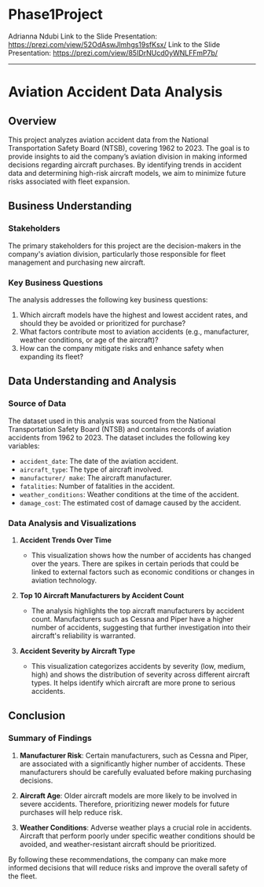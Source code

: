 # Phase1Project
Adrianna Ndubi
Link to the Slide Presentation: https://prezi.com/view/52OdAswJlmhgs19sfKsx/
Link to the Slide Presentation: https://prezi.com/view/85IDrNUcd0yWNLFFmP7b/

---

# Aviation Accident Data Analysis

## Overview

This project analyzes aviation accident data from the National Transportation Safety Board (NTSB), covering 1962 to 2023. The goal is to provide insights to aid the company’s aviation division in making informed decisions regarding aircraft purchases. By identifying trends in accident data and determining high-risk aircraft models, we aim to minimize future risks associated with fleet expansion.

## Business Understanding

### Stakeholders
The primary stakeholders for this project are the decision-makers in the company's aviation division, particularly those responsible for fleet management and purchasing new aircraft.

### Key Business Questions
The analysis addresses the following key business questions:
1. Which aircraft models have the highest and lowest accident rates, and should they be avoided or prioritized for purchase?
2. What factors contribute most to aviation accidents (e.g., manufacturer, weather conditions, or age of the aircraft)?
3. How can the company mitigate risks and enhance safety when expanding its fleet?

## Data Understanding and Analysis

### Source of Data
The dataset used in this analysis was sourced from the National Transportation Safety Board (NTSB) and contains records of aviation accidents from 1962 to 2023. The dataset includes the following key variables:
- `accident_date`: The date of the aviation accident.
- `aircraft_type`: The type of aircraft involved.
- `manufacturer/ make`: The aircraft manufacturer.
- `fatalities`: Number of fatalities in the accident.
- `weather_conditions`: Weather conditions at the time of the accident.
- `damage_cost`: The estimated cost of damage caused by the accident.

### Data Analysis and Visualizations

1. **Accident Trends Over Time**
   - This visualization shows how the number of accidents has changed over the years. There are spikes in certain periods that could be linked to external factors such as economic conditions or changes in aviation technology.  

2. **Top 10 Aircraft Manufacturers by Accident Count**
   - The analysis highlights the top aircraft manufacturers by accident count. Manufacturers such as Cessna and Piper have a higher number of accidents, suggesting that further investigation into their aircraft's reliability is warranted.

3. **Accident Severity by Aircraft Type**
   - This visualization categorizes accidents by severity (low, medium, high) and shows the distribution of severity across different aircraft types. It helps identify which aircraft are more prone to serious accidents.

## Conclusion

### Summary of Findings

1. **Manufacturer Risk**: Certain manufacturers, such as Cessna and Piper, are associated with a significantly higher number of accidents. These manufacturers should be carefully evaluated before making purchasing decisions.
   
2. **Aircraft Age**: Older aircraft models are more likely to be involved in severe accidents. Therefore, prioritizing newer models for future purchases will help reduce risk.
   
3. **Weather Conditions**: Adverse weather plays a crucial role in accidents. Aircraft that perform poorly under specific weather conditions should be avoided, and weather-resistant aircraft should be prioritized.

By following these recommendations, the company can make more informed decisions that will reduce risks and improve the overall safety of the fleet.

